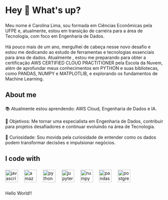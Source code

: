 <h1 align="left">Hey 👋 What's up?</h1>

###

<p align="left">Meu nome é Carolina Lima, sou formada em Ciências Econômicas pela UFPE e, atualmente, estou em transição de carreira para a área de Tecnologia, com foco em Engenharia de Dados.<br><br>Há pouco mais de um ano, mergulhei de cabeça nesse novo desafio e estou me dedicando ao estudo de ferramentas e tecnologias essenciais para área de dados. Atualmente , estou me preparando para obter a certificação AWS CERTIFIED CLOUD PRACTITIONER pela Escola da Nuvem, além de aprofundar meus conhecimentos em PYTHON e suas bibliotecas, como PANDAS, NUMPY e MATPLOTLIB, e explorando os fundamentos de Machine Learning.</p>

###

<h2 align="left">About me</h2>

###

<p align="left">📚 Atualmente estou aprendendo: AWS Cloud, Engenharia de Dados e IA.<br><br>🎯 Objetivos: Me tornar uma especialista em Engenharia de Dados, contribuir para projetos desafiadores  e continuar evoluindo na área de Tecnologia.<br><br>🎲 Curiosidade: Sou movida pela curiosidade de entender como os dados podem transformar decisões e impulsionar negócios.</p>

###

<h2 align="left">I code with</h2>

###

<div align="left">
  <img src="https://cdn.jsdelivr.net/gh/devicons/devicon/icons/javascript/javascript-original.svg" height="40" alt="javascript logo"  />
  <img width="12" />
  <img src="https://cdn.jsdelivr.net/gh/devicons/devicon/icons/amazonwebservices/amazonwebservices-line-wordmark.svg" height="40" alt="amazonwebservices logo"  />
  <img width="12" />
  <img src="https://cdn.jsdelivr.net/gh/devicons/devicon/icons/python/python-original.svg" height="40" alt="python logo"  />
  <img width="12" />
  <img src="https://cdn.jsdelivr.net/gh/devicons/devicon/icons/jupyter/jupyter-original.svg" height="40" alt="jupyter logo"  />
  <img width="12" />
  <img src="https://cdn.jsdelivr.net/gh/devicons/devicon/icons/numpy/numpy-original.svg" height="40" alt="numpy logo"  />
  <img width="12" />
  <img src="https://cdn.jsdelivr.net/gh/devicons/devicon/icons/pandas/pandas-original.svg" height="40" alt="pandas logo"  />
  <img width="12" />
  <img src="https://cdn.jsdelivr.net/gh/devicons/devicon/icons/postgresql/postgresql-original.svg" height="40" alt="postgresql logo"  />
</div>

###

<p align="left">Hello World!!</p>

###
